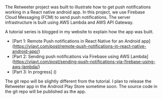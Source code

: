 The Retweeter project was built to illustrate how to get push notifications working in a React native android app. In this project, we use 
Firebase Cloud Messaging (FCM) to send push notifications. The server infrastructure is built using AWS Lambda and AWS API Gateway.

A tutorial series is blogged in my website to explain how the app was built.
* [Part 1: Remote Push notifications in React Native for an Android app] (https://vijayt.com/post/remote-push-notifications-in-react-native-android-app/)
* [Part 2: Sending push notifications via Firebase using AWS Lambda] (https://vijayt.com/post/sending-push-notifications-via-firebase-using-aws-lambda/)
* [Part 3: In progress] ()

The git repo will be slightly different from the tutorial. I plan to release the Retweeter app in the Android Play Store sometime soon. The source code in
the git repo will be published as the app.
